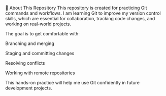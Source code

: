 📘 About This Repository
This repository is created for practicing Git commands and workflows.
I am learning Git to improve my version control skills, which are essential for collaboration, tracking code changes, and working on real-world projects.

The goal is to get comfortable with:

Branching and merging

Staging and committing changes

Resolving conflicts

Working with remote repositories

This hands-on practice will help me use Git confidently in future development projects.
